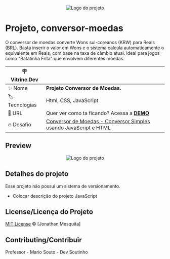 <p align="center">
  <img alt="Logo do projeto" src="./_docs/logo.png" />
</p>

# Projeto, conversor-moedas

O conversor de moedas converte Wons sul-coreanos (KRW) para Reais (BRL). Basta inserir o valor em Wons e o sistema calcula automaticamente o equivalente em Reais, com base na taxa de câmbio atual. Ideal para jogos como "Batatinha Frita" que envolvem diferentes moedas.

| :placard: Vitrine.Dev |     |
| -------------  | --- |
| :sparkles: Nome        | **Projeto Conversor de Moedas.**
| :label: Tecnologias | Html, CSS, JavaScript
| :rocket: URL         | Quer ver como ta ficando? Acessa a [**DEMO**](https://jonathanmesquita.github.io/conversor-moedas/)
| :fire: Desafio     | [Conversor de Moedas - Conversor Simples usando JavaScript e HTML](x)




## Preview

<p align="center">
  <img alt="Logo do projeto" src="#"/>
</p>

## Detalhes do projeto

Esse projeto não possui um sistema de versionamento.


- Colocar descrição do projeto JavaScript


## License/Licença do Projeto
[MIT License](./LICENSE.md) © [Jonathan Mesquita]

## Contributing/Contribuir

Professor - Mario Souto - Dev Soutinho
